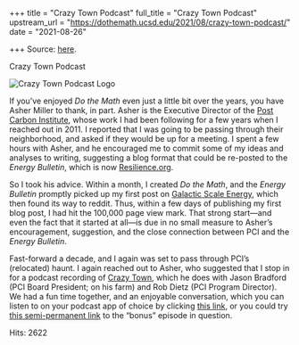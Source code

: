 +++
title = "Crazy Town Podcast"
full_title = "Crazy Town Podcast"
upstream_url = "https://dothemath.ucsd.edu/2021/08/crazy-town-podcast/"
date = "2021-08-26"

+++
Source: [here](https://dothemath.ucsd.edu/2021/08/crazy-town-podcast/).

Crazy Town Podcast

![Crazy Town Podcast Logo](https://dothemath.ucsd.edu/wp-content/uploads/2021/08/crazy-town-logo.jpg)

If you’ve enjoyed *Do the Math* even just a little bit over the years, you have Asher Miller to thank, in part. Asher is the Executive Director of the [Post Carbon Institute](https://www.postcarbon.org/), whose work I had been following for a few years when I reached out in 2011. I reported that I was going to be passing through their neighborhood, and asked if they would be up for a meeting. I spent a few hours with Asher, and he encouraged me to commit some of my ideas and analyses to writing, suggesting a blog format that could be re-posted to the *Energy Bulletin*, which is now [Resilience.org](https://www.resilience.org/).

So I took his advice. Within a month, I created *Do the Math*, and the *Energy Bulletin* promptly picked up my first post on [Galactic Scale Energy](https://dothemath.ucsd.edu/2011/07/galactic-scale-energy/), which then found its way to reddit. Thus, within a few days of publishing my first blog post, I had hit the 100,000 page view mark. That strong start—and even the fact that it started at all—is due in no small measure to Asher’s encouragement, suggestion, and the close connection between PCI and the *Energy Bulletin*.

Fast-forward a decade, and I again was set to pass through PCI’s (relocated) haunt. I again reached out to Asher, who suggested that I stop in for a podcast recording of [Crazy Town](https://www.postcarbon.org/crazytown/), which he does with Jason Bradford (PCI Board President; on his farm) and Rob Dietz (PCI Program Director). We had a fun time together, and an enjoyable conversation, which you can listen to on your podcast app of choice by clicking [this link](https://link.chtbl.com/ListenCrazyTown), or you could try [this semi-permanent link](https://www.buzzsprout.com/244372/9074968) to the “bonus” episode in question.

Hits: 2622

[](https://www.addtoany.com/add_to/facebook?linkurl=https%3A%2F%2Fdothemath.ucsd.edu%2F2021%2F08%2Fcrazy-town-podcast%2F&linkname=Crazy%20Town%20Podcast "Facebook")[](https://www.addtoany.com/add_to/twitter?linkurl=https%3A%2F%2Fdothemath.ucsd.edu%2F2021%2F08%2Fcrazy-town-podcast%2F&linkname=Crazy%20Town%20Podcast "Twitter")[](https://www.addtoany.com/add_to/email?linkurl=https%3A%2F%2Fdothemath.ucsd.edu%2F2021%2F08%2Fcrazy-town-podcast%2F&linkname=Crazy%20Town%20Podcast "Email")[](https://www.addtoany.com/share)
